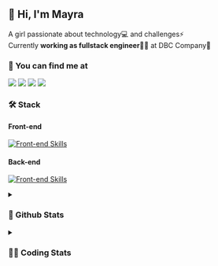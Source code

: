 ## 👋 Hi, I'm Mayra

A girl passionate about technology💻 and challenges⚡  
Currently **working as fullstack engineer**👩‍💻 at DBC Company🚀   

### 💬 You can find me at

<a href="https://mayra.dev" target="_blank" rel="noopener"><img src="https://img.shields.io/badge/-mayra.dev-005FED?style=flat&logo=Google-chrome&logoColor=white"/></a>
<a href="https://linkedin.com/in/mayraamaral" target="_blank" rel="noopener"><img src="https://img.shields.io/badge/-/mayraamaral-0077B5?style=flat&logo=Linkedin&logoColor=white"/></a>
<a href="mailto:mayra@mayra.dev" target="_blank" rel="noopener"><img src="https://img.shields.io/badge/-mayra@mayra.dev-D14836?style=flat&logo=Gmail&logoColor=white"/></a>
<a href="" target="_blank" rel="noopener"><img src="https://img.shields.io/badge/-mayraamaral-7289DA?style=flat&logo=Discord&logoColor=white"/></a>

### 🛠️ Stack
#### Front-end

[![Front-end Skills](https://skillicons.dev/icons?i=react,next,redux,styledcomponents,html,css,sass,js,ts,figma)](https://skillicons.dev)
#### Back-end

[![Front-end Skills](https://skillicons.dev/icons?i=java,spring,hibernate,aws,idea,postgres,mysql,git,linux,bash,nodejs,docker,kubernetes,jenkins)](https://skillicons.dev)


<details>
    <summary><h3>📌 Github Stats</h3></summary>
    <div align="center">
        <table>
      <td><img height="160em" src="https://github-readme-stats.vercel.app/api?username=mayraamaral&show_icons=true&theme=algolia&hide_border=true&hide=stars&count_private=true" alt="Readme stats"></td>
      <td><img height="160em" src="https://github-readme-stats.vercel.app/api/top-langs/?username=mayraamaral&&layout=compact&&theme=algolia&hide_border=true&langs_count=6" alt="Language stats"></td>
       </table>
  </div> 
    

  <p align="center">
    <img src="https://github-readme-streak-stats.herokuapp.com?user=mayraamaral&theme=dark&hide_border=true&date_format=j%20M%5B%20Y%5D&locale=pt-br&background=050F2C&ring=0195DD&fire=23AA7D&currStreakLabel=23AA7D" alt="Streak stats">
  </p> 
</details>

<details>
  <summary><h3>👩‍💻 Coding Stats</h3></summary>
  
  <!--START_SECTION:waka-->
![Code Time](http://img.shields.io/badge/Code%20Time-207%20hrs%208%20mins-blue)

**🐱 My GitHub Data** 

> 📦 579.1 kB Used in GitHub's Storage 
 > 
> 🏆 27 Contributions in the Year 2024
 > 
> 🚫 Not Opted to Hire
 > 
> 📜 50 Public Repositories 
 > 
> 🔑 27 Private Repositories 
 > 
**I'm an Early 🐤** 

```text
🌞 Morning                322 commits         ███░░░░░░░░░░░░░░░░░░░░░░   12.22 % 
🌆 Daytime                1367 commits        █████████████░░░░░░░░░░░░   51.86 % 
🌃 Evening                810 commits         ████████░░░░░░░░░░░░░░░░░   30.73 % 
🌙 Night                  137 commits         █░░░░░░░░░░░░░░░░░░░░░░░░   05.20 % 
```
📅 **I'm Most Productive on Tuesday** 

```text
Monday                   471 commits         ████░░░░░░░░░░░░░░░░░░░░░   17.87 % 
Tuesday                  499 commits         █████░░░░░░░░░░░░░░░░░░░░   18.93 % 
Wednesday                351 commits         ███░░░░░░░░░░░░░░░░░░░░░░   13.32 % 
Thursday                 463 commits         ████░░░░░░░░░░░░░░░░░░░░░   17.56 % 
Friday                   436 commits         ████░░░░░░░░░░░░░░░░░░░░░   16.54 % 
Saturday                 134 commits         █░░░░░░░░░░░░░░░░░░░░░░░░   05.08 % 
Sunday                   282 commits         ███░░░░░░░░░░░░░░░░░░░░░░   10.70 % 
```


📊 **This Week I Spent My Time On** 

```text
🕑︎ Time Zone: America/Sao_Paulo

💬 Programming Languages: 
Java                     11 hrs 31 mins      ████████████████████████░   95.50 % 
SQL                      28 mins             █░░░░░░░░░░░░░░░░░░░░░░░░   03.87 % 
JavaScript               1 min               ░░░░░░░░░░░░░░░░░░░░░░░░░   00.22 % 
GitIgnore file           1 min               ░░░░░░░░░░░░░░░░░░░░░░░░░   00.17 % 
JSON                     0 secs              ░░░░░░░░░░░░░░░░░░░░░░░░░   00.13 % 

🔥 Editors: 
Intellijidea             11 hrs 32 mins      ████████████████████████░   95.67 % 
VS Code                  31 mins             █░░░░░░░░░░░░░░░░░░░░░░░░   04.33 % 

💻 Operating System: 
Linux                    12 hrs 3 mins       █████████████████████████   100.00 % 
```

**I Mostly Code in Java** 

```text
Java                     131 repos           ███████░░░░░░░░░░░░░░░░░░   29.44 % 
JavaScript               100 repos           ██████░░░░░░░░░░░░░░░░░░░   22.47 % 
HTML                     95 repos            █████░░░░░░░░░░░░░░░░░░░░   21.35 % 
PLSQL                    1 repo              ░░░░░░░░░░░░░░░░░░░░░░░░░   00.22 % 
C#                       1 repo              ░░░░░░░░░░░░░░░░░░░░░░░░░   00.22 % 
```




 Last Updated on 18/01/2024 18:51:28 UTC
<!--END_SECTION:waka-->

</details>
